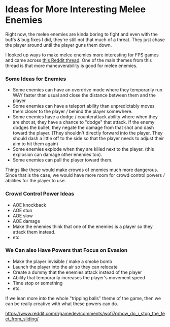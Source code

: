 # Ideas for More Interesting Melee Enemies

Right now, the melee enemies are kinda boring to fight and even with the buffs & bug fixes I did, they're still not that much of a threat. They just chase the player around until the player guns them down.

I looked up ways to make melee enemies more interesting for FPS games and came across [this Reddit thread](https://www.reddit.com/r/truegaming/comments/a0ch72/how_should_fps_games_approach_melee_enemies/). One of the main themes from this thread is that more maneuverability is good for melee enemies.

### Some Ideas for Enemies

- Some enemies can have an overdrive mode where they temporarily run WAY faster than usual and close the distance between them and the player
- Some enemies can have a teleport ability than unpredictably moves them closer to the player / behind the player somewhere.
- Some enemies have a dodge / counterattack ability where when they are shot at, they have a chance to "dodge" that attack. If the enemy dodges the bullet, they negate the damage from that shot and dash toward the player. (They shouldn't directly forward into the player. They should dash a little off to the side so that the player needs to adjust their aim to hit them again)
- Some enemies explode when they are killed next to the player. (this explosion can damage other enemies too).
- Some enemies can pull the player toward them.

Things like these would make crowds of enemies much more dangerous. Since that is the case, we would have more room for crowd control powers / abilities for the player to use.

### Crowd Control Power Ideas
- AOE knockback
- AOE stun
- AOE slow
- AOE damage
- Make the enemies think that one of the enemies is a player so they attack them instead.
- etc.

### We Can also Have Powers that Focus on Evasion
- Make the player invisible / make a smoke bomb
- Launch the player into the air so they can relocate
- Create a dummy that the enemies attack instead of the player
- Ability that temporarily increases the player's movement speed
- Time stop or something
- etc.

If we lean more into the whole "tripping balls" theme of the game, then we can be really creative with what these powers can do.

<https://www.reddit.com/r/gamedev/comments/wofi7p/how_do_i_stop_the_feet_from_sliding/>

